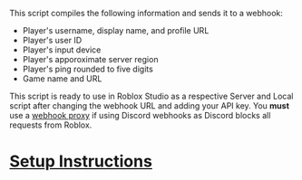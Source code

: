 This script compiles the following information and sends it to a webhook:
- Player's username, display name, and profile URL
- Player's user ID
- Player's input device
- Player's apporoximate server region
- Player's ping rounded to five digits
- Game name and URL

This script is ready to use in Roblox Studio as a respective Server and Local script after changing the webhook URL and adding your API key. You **must** use a [webhook proxy](https://webhook.newstargeted.com/) if using Discord webhooks as Discord blocks all requests from Roblox. 

# [Setup Instructions](https://github.com/nota9x/WebhookOnJoin/wiki/Setup-Instructions)
